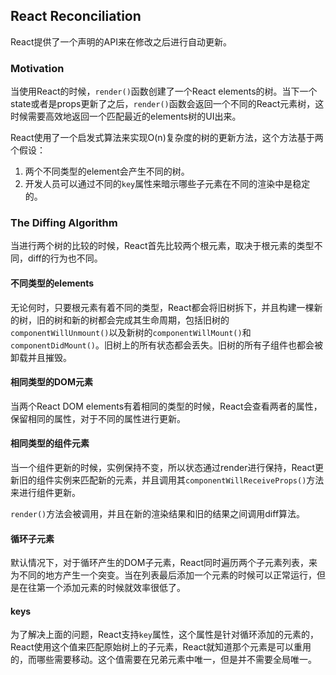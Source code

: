 ## React Reconciliation

React提供了一个声明的API来在修改之后进行自动更新。

### Motivation

当使用React的时候，`render()`函数创建了一个React elements的树。当下一个state或者是props更新了之后，`render()`函数会返回一个不同的React元素树，这时候需要高效地返回一个匹配最近的elements树的UI出来。

React使用了一个启发式算法来实现O(n)复杂度的树的更新方法，这个方法基于两个假设：

1. 两个不同类型的element会产生不同的树。
2. 开发人员可以通过不同的`key`属性来暗示哪些子元素在不同的渲染中是稳定的。

### The Diffing Algorithm

当进行两个树的比较的时候，React首先比较两个根元素，取决于根元素的类型不同，diff的行为也不同。

#### 不同类型的elements

无论何时，只要根元素有着不同的类型，React都会将旧树拆下，并且构建一棵新的树，旧的树和新的树都会完成其生命周期，包括旧树的`componentWillUnmount()`以及新树的`componentWillMount()`和`componentDidMount()`。旧树上的所有状态都会丢失。旧树的所有子组件也都会被卸载并且摧毁。

#### 相同类型的DOM元素

当两个React DOM elements有着相同的类型的时候，React会查看两者的属性，保留相同的属性，对于不同的属性进行更新。

#### 相同类型的组件元素

当一个组件更新的时候，实例保持不变，所以状态通过render进行保持，React更新旧的组件实例来匹配新的元素，并且调用其`componentWillReceiveProps()`方法来进行组件更新。

`render()`方法会被调用，并且在新的渲染结果和旧的结果之间调用diff算法。

#### 循环子元素

默认情况下，对于循环产生的DOM子元素，React同时遍历两个子元素列表，来为不同的地方产生一个突变。当在列表最后添加一个元素的时候可以正常运行，但是在往第一个添加元素的时候就效率很低了。

#### keys

为了解决上面的问题，React支持`key`属性，这个属性是针对循环添加的元素的，React使用这个值来匹配原始树上的子元素，React就知道那个元素是可以重用的，而哪些需要移动。这个值需要在兄弟元素中唯一，但是并不需要全局唯一。